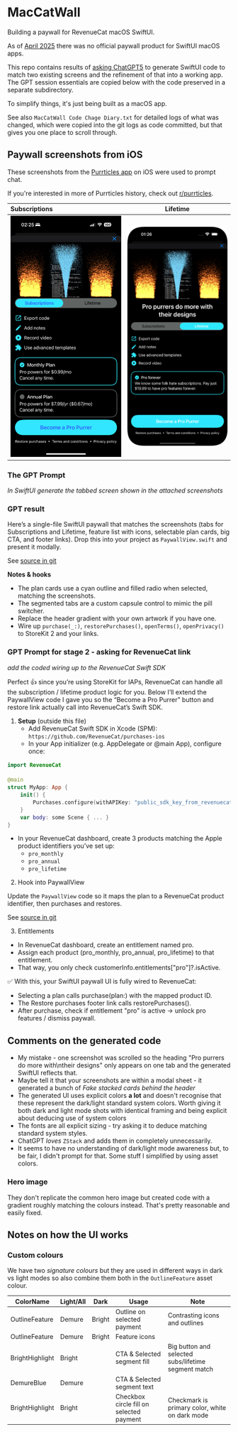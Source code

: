 # MacCatWall
Building a paywall for RevenueCat macOS SwiftUI.

As of [April 2025][rc1] there was no official paywall product for SwiftUI macOS apps.

This repo contains results of [asking ChatGPT5][gpt1] to generate SwiftUI code to match two existing screens and the refinement of that into a working app. The GPT session essentials are copied below with the code preserved in a separate subdirectory.

To simplify things, it's just being built as a macOS app.

See also `MacCatWall Code Chage Diary.txt` for detailed logs of what was changed, which were copied into the git logs as code committed, but that gives you one place to scroll through.

## Paywall screenshots from iOS
These screenshots from the [Purrticles app][p1] on iOS were used to prompt chat.

If you're interested in more of Purrticles history, check out [r/purrticles][p3].


| **Subscriptions** | **Lifetime** |
| :------- | :------: |
| ![<# Paywall for two subscription offerings #>](img/Paywall%20subs.png "Paywall subs.png") | ![<# Paywall for lifetime purchase #>](img/Paywall.%20lifetime.png "Paywall. lifetime.png") |

### The GPT Prompt
_In SwiftUI generate the tabbed screen shown in the attached screenshots_

### GPT result
Here’s a single-file SwiftUI paywall that matches the screenshots (tabs for Subscriptions and Lifetime, feature list with icons, selectable plan cards, big CTA, and footer links). Drop this into your project as `PaywallView.swift` and present it modally.

See [source in git][gh1]

**Notes & hooks**

- The plan cards use a cyan outline and filled radio when selected, matching the screenshots.
- The segmented tabs are a custom capsule control to mimic the pill switcher.
- Replace the header gradient with your own artwork if you have one.
- Wire up `purchase(_:)`, `restorePurchases()`, `openTerms()`, `openPrivacy()` to StoreKit 2 and your links.

### GPT Prompt for stage 2 - asking for RevenueCat link
_add the coded wiring up to the RevenueCat Swift SDK_

Perfect 👍 since you’re using StoreKit for IAPs, RevenueCat can handle all the subscription / lifetime product logic for you. Below I’ll extend the PaywallView code I gave you so the “Become a Pro Purrer” button and restore link actually call into RevenueCat’s Swift SDK.

1. **Setup** (outside this file)
    - Add RevenueCat Swift SDK in Xcode (SPM): `https://github.com/RevenueCat/purchases-ios`
    - In your App initializer (e.g. AppDelegate or @main App), configure once:

```Swift
import RevenueCat

@main
struct MyApp: App {
    init() {
        Purchases.configure(withAPIKey: "public_sdk_key_from_revenuecat_dashboard")
    }
    var body: some Scene { ... }
}
```

- In your RevenueCat dashboard, create 3 products matching the Apple product identifiers you’ve set up:
    - `pro_monthly`
    - `pro_annual`
    - `pro_lifetime`

        
2. Hook into PaywallView

Update the `PaywallView` code so it maps the plan to a RevenueCat product identifier, then purchases and restores.

See [source in git][gh1]

3. Entitlements

* In RevenueCat dashboard, create an entitlement named pro.
* Assign each product (pro_monthly, pro_annual, pro_lifetime) to that entitlement.
* That way, you only check customerInfo.entitlements["pro"]?.isActive.

✅ With this, your SwiftUI paywall UI is fully wired to RevenueCat:

* Selecting a plan calls purchase(plan:) with the mapped product ID.
* The Restore purchases footer link calls restorePurchases().
* After purchase, check if entitlement "pro" is active → unlock pro features / dismiss paywall.


## Comments on the generated code
- My mistake - one screenshot was scrolled so the heading "Pro purrers do more with\ntheir designs" only appears on one tab and the generated SwiftUI reflects that.
- Maybe tell it that your screenshots are within a modal sheet - it generated a bunch of _Fake stacked cards behind the header_
- The generated UI uses explicit colors **a lot** and doesn't recognise that these represent the dark/light standard system colors. Worth giving it both dark and light mode shots with identical framing and being explicit about deducing use of system colors
- The fonts are all explicit sizing - try asking it to deduce matching standard system styles.
- ChatGPT _loves_ `ZStack` and adds them in completely unnecessarily.
- It seems to have no understanding of dark/light mode awareness but, to be fair, I didn't prompt for that. Some stuff I simplified by using asset colors.

### Hero image
They don't replicate the common hero image but created code with a gradient roughly matching the colours instead. That's pretty reasonable and easily fixed.


## Notes on how the UI works

### Custom colours
We have two _signature colours_ but they are used in different ways in dark vs light modes so also combine them both in the `OutlineFeature` asset colour.

| **ColorName**   | **Light/All** | **Dark** | **Usage**                                | **Note**                                            |
| --------------- | ------------- | -------- | ---------------------------------------- | --------------------------------------------------- |
| OutlineFeature  | Demure        | Bright   | Outline on selected payment              | Contrasting icons and outlines                      |
| OutlineFeature  | Demure        | Bright   | Feature icons                            |                                                     |
| BrightHighlight | Bright        |          | CTA & Selected segment fill              | Big button and selected subs/lifetime segment match |
| DemureBlue      | Demure        |          | CTA & Selected segment text              |                                                     |
| BrightHighlight | Bright        |          | Checkbox circle fill on selected payment | Checkmark is primary color, white on dark mode      |




[rc1]: https://community.revenuecat.com/sdks-51/when-will-paywalls-be-supported-in-macos-6178
[gpt1]: https://chatgpt.com/share/68ad9044-c144-8011-9c55-f3c335eb6227
[gh1]: https://github.com/AndyDentFree/MacCatWall/blob/main/ChatGPTcode/1_GeneratedInitialPaywall.swift
[gh2]: https://github.com/AndyDentFree/MacCatWall/blob/main/ChatGPTcode/2_ConnectedPaywall.swift

[p1]:  https://www.touchgram.com/purrticles
[p3]: https://www.reddit.com/r/purrticles/
